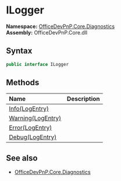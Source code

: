 # ILogger
**Namespace:** [OfficeDevPnP.Core.Diagnostics](OfficeDevPnP.Core.Diagnostics.md)  
**Assembly:** OfficeDevPnP.Core.dll  
## Syntax
```C#
public interface ILogger
```
## Methods
|**Name**|**Description**|
|:-----|:-----|
| [Info(LogEntry)](OfficeDevPnP.Core.Diagnostics.ILogger.InfoLogEntry.md) | 
| [Warning(LogEntry)](OfficeDevPnP.Core.Diagnostics.ILogger.WarningLogEntry.md) | 
| [Error(LogEntry)](OfficeDevPnP.Core.Diagnostics.ILogger.ErrorLogEntry.md) | 
| [Debug(LogEntry)](OfficeDevPnP.Core.Diagnostics.ILogger.DebugLogEntry.md) | 
## See also
- [OfficeDevPnP.Core.Diagnostics](OfficeDevPnP.Core.Diagnostics.md)
